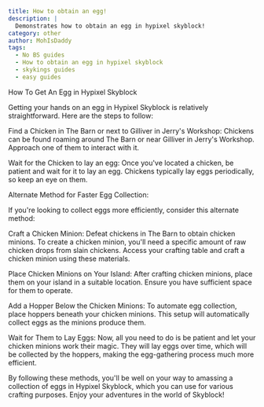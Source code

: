 ```yaml {metadata}
title: How to obtain an egg!
description: |
  Demonstrates how to obtain an egg in hypixel skyblock!
category: other
author: MohIsDaddy
tags:
  - No BS guides
  - How to obtain an egg in hypixel skyblock
  - skykings guides
  - easy guides
```
How To Get An Egg in Hypixel Skyblock

Getting your hands on an egg in Hypixel Skyblock is relatively straightforward. Here are the steps to follow:

Find a Chicken in The Barn or next to Gilliver in Jerry's Workshop: Chickens can be found roaming around The Barn or near Gilliver in Jerry's Workshop. Approach one of them to interact with it.

Wait for the Chicken to lay an egg: Once you've located a chicken, be patient and wait for it to lay an egg. Chickens typically lay eggs periodically, so keep an eye on them.

Alternate Method for Faster Egg Collection:

If you're looking to collect eggs more efficiently, consider this alternate method:

Craft a Chicken Minion: Defeat chickens in The Barn to obtain chicken minions. To create a chicken minion, you'll need a specific amount of raw chicken drops from slain chickens. Access your crafting table and craft a chicken minion using these materials.

Place Chicken Minions on Your Island: After crafting chicken minions, place them on your island in a suitable location. Ensure you have sufficient space for them to operate.

Add a Hopper Below the Chicken Minions: To automate egg collection, place hoppers beneath your chicken minions. This setup will automatically collect eggs as the minions produce them.

Wait for Them to Lay Eggs: Now, all you need to do is be patient and let your chicken minions work their magic. They will lay eggs over time, which will be collected by the hoppers, making the egg-gathering process much more efficient.

By following these methods, you'll be well on your way to amassing a collection of eggs in Hypixel Skyblock, which you can use for various crafting purposes. Enjoy your adventures in the world of Skyblock!
